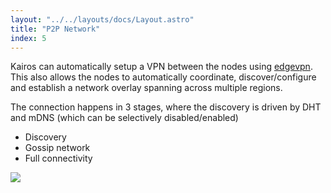 ```yaml
---
layout: "../../layouts/docs/Layout.astro"
title: "P2P Network"
index: 5
---
```


Kairos can automatically setup a VPN between the nodes using [edgevpn](https://github.com/mudler/edgevpn). This also allows the nodes to automatically coordinate, discover/configure and establish a network overlay spanning across multiple regions.

The connection happens in 3 stages, where the discovery is driven by DHT and mDNS (which can be selectively disabled/enabled)

- Discovery
- Gossip network
- Full connectivity

![](https://mudler.github.io/edgevpn/docs/concepts/architecture/edevpn_bootstrap_hu8e61a09dccbf3a67bf1fc604ae4924fd_64246_1200x550_fit_catmullrom_3.png)
